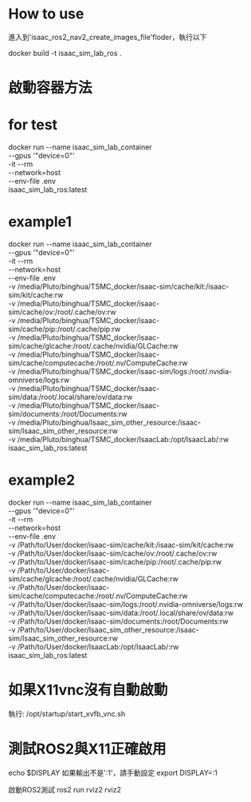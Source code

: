 # How to use
進入到'isaac_ros2_nav2_create_images_file'floder，執行以下

docker build -t isaac_sim_lab_ros .

# 啟動容器方法

# for test
docker run --name isaac_sim_lab_container \
    --gpus '"device=0"' \
    -it --rm \
    --network=host \
    --env-file .env \
    isaac_sim_lab_ros:latest

# example1
docker run --name isaac_sim_lab_container \
    --gpus '"device=0"' \
    -it --rm \
    --network=host \
    --env-file .env \
    -v /media/Pluto/binghua/TSMC_docker/isaac-sim/cache/kit:/isaac-sim/kit/cache:rw \
    -v /media/Pluto/binghua/TSMC_docker/isaac-sim/cache/ov:/root/.cache/ov:rw \
    -v /media/Pluto/binghua/TSMC_docker/isaac-sim/cache/pip:/root/.cache/pip:rw \
    -v /media/Pluto/binghua/TSMC_docker/isaac-sim/cache/glcache:/root/.cache/nvidia/GLCache:rw \
    -v /media/Pluto/binghua/TSMC_docker/isaac-sim/cache/computecache:/root/.nv/ComputeCache:rw \
    -v /media/Pluto/binghua/TSMC_docker/isaac-sim/logs:/root/.nvidia-omniverse/logs:rw \
    -v /media/Pluto/binghua/TSMC_docker/isaac-sim/data:/root/.local/share/ov/data:rw \
    -v /media/Pluto/binghua/TSMC_docker/isaac-sim/documents:/root/Documents:rw \
    -v /media/Pluto/binghua/Isaac_sim_other_resource:/isaac-sim/Isaac_sim_other_resource:rw \
    -v /media/Pluto/binghua/TSMC_docker/IsaacLab:/opt/IsaacLab/:rw \
    isaac_sim_lab_ros:latest

# example2
docker run --name isaac_sim_lab_container \
    --gpus '"device=0"' \
    -it --rm \
    --network=host \
    --env-file .env \
    -v /Path/to/User/docker/isaac-sim/cache/kit:/isaac-sim/kit/cache:rw \
    -v /Path/to/User/docker/isaac-sim/cache/ov:/root/.cache/ov:rw \
    -v /Path/to/User/docker/isaac-sim/cache/pip:/root/.cache/pip:rw \
    -v /Path/to/User/docker/isaac-sim/cache/glcache:/root/.cache/nvidia/GLCache:rw \
    -v /Path/to/User/docker/isaac-sim/cache/computecache:/root/.nv/ComputeCache:rw \
    -v /Path/to/User/docker/isaac-sim/logs:/root/.nvidia-omniverse/logs:rw \
    -v /Path/to/User/docker/isaac-sim/data:/root/.local/share/ov/data:rw \
    -v /Path/to/User/docker/isaac-sim/documents:/root/Documents:rw \
    -v /Path/to/User/docker/Isaac_sim_other_resource:/isaac-sim/Isaac_sim_other_resource:rw \
    -v /Path/to/User/docker/IsaacLab:/opt/IsaacLab/:rw \
    isaac_sim_lab_ros:latest

# 如果X11vnc沒有自動啟動
執行:
/opt/startup/start_xvfb_vnc.sh

# 測試ROS2與X11正確啟用

echo $DISPLAY
如果輸出不是':1'，請手動設定
export DISPLAY=:1

啟動ROS2測試
ros2 run rviz2 rviz2


